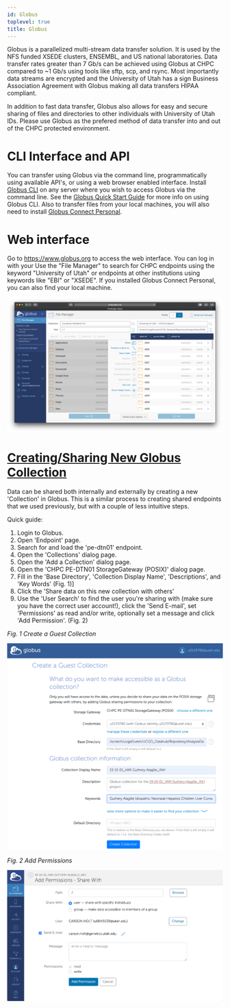 ```yaml
---
id: Globus
toplevel: true
title: Globus
---
```


Globus is a parallelized multi-stream data transfer solution. It is used
by the NFS funded XSEDE clusters, ENSEMBL, and US national laboratories.
Data transfer rates greater than 7 Gb/s can be achieved using Globus at
CHPC compared to \~1 Gb/s using tools like sftp, scp, and rsync. Most
importantly data streams are encrypted and the University of Utah has a
sign Business Association Agreement with Globus making all data
transfers HIPAA compliant.

In addition to fast data transfer, Globus also allows for easy and
secure sharing of files and directories to other individuals with
University of Utah IDs. Please use Globus as the prefered method of data
transfer into and out of the CHPC protected environment.

# CLI Interface and API

You can transfer using Globus via the command line, programmatically
using available API's, or using a web browser enabled interface.
Install [Globus CLI](https://docs.globus.org/cli/) on
any server where you wish to access Globus via the command line. See
the [Globus Quick Start
Guide](https://docs.globus.org/cli/quickstart/) for more
info on using Globus CLI. Also to transfer files from your local
machines, you will also need to install [Globus Connect
Personal](https://www.globus.org/globus-connect-personal).  

# Web interface

Go to <https://www.globus.org> to access the web interface. You can log
in with your Use the "File Manager" to search for CHPC endpoints using
the keyword "University of Utah" or endpoints at other institutions
using keywords like "EBI" or "XSEDE". If you installed Globus
Connect Personal, you can also find your local machine.

![](/attachments/5963967/5964240.png)

# [Creating/Sharing New Globus Collection](http://confluence.genetics.utah.edu/pages/viewpage.action?pageId=13828836)

Data can be shared both internally and externally by creating a new
'Collection' in Globus.  This is a similar process to creating shared
endpoints that we used previously, but with a couple of less intuitive
steps.

Quick guide:

1.  Login to Globus.
2.  Open 'Endpoint' page.
3.  Search for and load the 'pe-dtn01' endpoint.
4.  Open the 'Collections' dialog page.
5.  Open the 'Add a Collection' dialog page.
6.  Open the 'CHPC PE-DTN01 StorageGateway (POSIX)'  dialog page.
7.  Fill in the 'Base Directory', 'Collection Display Name',
    'Descriptions', and 'Key Words' (Fig. 1)]
8.  Click the 'Share data on this new collection with others'
9.  Use the 'User Search' to find the user you're sharing with (make
    sure you have the correct user account!), click the 'Send E-mail',
    set 'Permissions' as read and/or write, optionally set a message
    and click 'Add Permission'. (Fig. 2)


*Fig. 1 Create a Guest Collection*

![Fig. 1 Create a Guest Collection](/attachments/5963967/13828889.png)


*Fig. 2 Add Permissions*

![Fig. 2 Add Permissions](/attachments/5963967/13828890.png)
